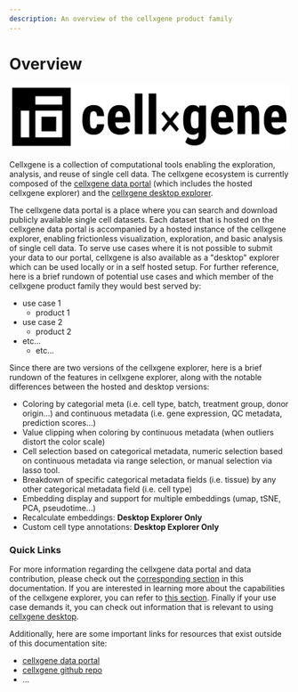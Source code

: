 ```yaml
---
description: An overview of the cellxgene product family
---
```


# Overview

![](.gitbook/assets/cellxgene_logo.svg)

Cellxgene is a collection of computational tools enabling the exploration, analysis, and reuse of single cell data. The cellxgene ecosystem is currently composed of the [cellxgene data portal](https://cellxgene.cziscience.com/) \(which includes the hosted cellxgene explorer\) and the [cellxgene desktop explorer](https://github.com/chanzuckerberg/cellxgene). 

The cellxgene data portal is a place where you can search and download publicly available single cell datasets. Each dataset that is hosted on the cellxgene data portal is accompanied by a hosted instance of the cellxgene explorer, enabling frictionless visualization, exploration, and basic analysis of single cell data. To serve use cases where it is not possible to submit your data to our portal, cellxgene is also available as a "desktop" explorer which can be used locally or in a self hosted setup. For further reference, here is a brief rundown of potential use cases and which member of the cellxgene product family they would best served by:

* use case 1
  * product 1
* use case 2
  * product 2
* etc...
  * etc...

Since there are two versions of the cellxgene explorer, here is a brief rundown of the features in cellxgene explorer, along with the notable differences between the hosted and desktop versions:

* Coloring by categorial meta \(i.e. cell type, batch, treatment group, donor origin...\) and continuous metadata \(i.e. gene expression, QC metadata, prediction scores...\)
* Value clipping when coloring by continuous metadata \(when outliers distort the color scale\)
* Cell selection based on categorical metadata, numeric selection based on continuous metadata via range selection, or manual selection via lasso tool.
* Breakdown of specific categorical metadata fields \(i.e. tissue\) by any other categorical metadata field \(i.e. cell type\)
* Embedding display and support for multiple embeddings \(umap, tSNE, PCA, pseudotime...\)
* Recalculate embeddings: **Desktop Explorer Only**
* Custom cell type annotations: **Desktop Explorer Only**

### Quick Links

For more information regarding the cellxgene data portal and data contribution, please check out the [corresponding section](portal/hosted-intro.md) in this documentation. If you are interested in learning more about the capabilities of the cellxgene explorer, you can refer to [this section](explorer/explorer-intro.md). Finally if your use case demands it, you can check out information that is relevant to using [cellxgene desktop](desktop/desktop-intro.md).

Additionally, here are some important links for resources that exist outside of this documentation site:

* [cellxgene data portal](https://cellxgene.cziscience.com/)
* [cellxgene github repo](https://github.com/chanzuckerberg/cellxgene)
* ...









